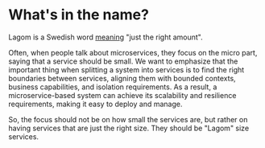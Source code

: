<!--- Copyright (C) 2016-2017 Lightbend Inc. <https://www.lightbend.com> -->
# What's in the name?

Lagom is a Swedish word [meaning](https://en.wikipedia.org/wiki/Lagom) "just the right amount".

Often, when people talk about microservices, they focus on the micro part, saying that a service should be small. We want to emphasize that the important thing when splitting a system into services is to find the right boundaries between services, aligning them with bounded contexts, business capabilities, and isolation requirements. As a result, a microservice-based system can achieve its scalability and resilience requirements, making it easy to deploy and manage.

So, the focus should not be on how small the services are, but rather on having services that are just the right size. They should be "Lagom" size services.
